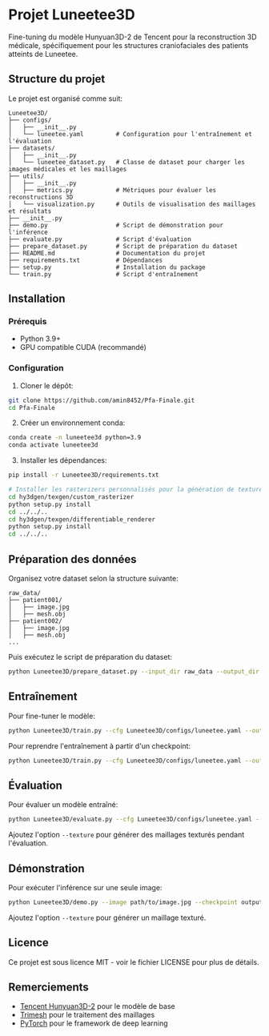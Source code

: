 # Projet Luneetee3D

Fine-tuning du modèle Hunyuan3D-2 de Tencent pour la reconstruction 3D médicale, spécifiquement pour les structures craniofaciales des patients atteints de Luneetee.

## Structure du projet

Le projet est organisé comme suit:

```
Luneetee3D/
├── configs/
│   ├── __init__.py
│   └── luneetee.yaml         # Configuration pour l'entraînement et l'évaluation
├── datasets/
│   ├── __init__.py
│   └── luneetee_dataset.py   # Classe de dataset pour charger les images médicales et les maillages
├── utils/
│   ├── __init__.py
│   ├── metrics.py            # Métriques pour évaluer les reconstructions 3D
│   └── visualization.py      # Outils de visualisation des maillages et résultats
├── __init__.py
├── demo.py                   # Script de démonstration pour l'inférence
├── evaluate.py               # Script d'évaluation
├── prepare_dataset.py        # Script de préparation du dataset
├── README.md                 # Documentation du projet
├── requirements.txt          # Dépendances
├── setup.py                  # Installation du package
└── train.py                  # Script d'entraînement
```

## Installation

### Prérequis

- Python 3.9+
- GPU compatible CUDA (recommandé)

### Configuration

1. Cloner le dépôt:
```bash
git clone https://github.com/amin8452/Pfa-Finale.git
cd Pfa-Finale
```

2. Créer un environnement conda:
```bash
conda create -n luneetee3d python=3.9
conda activate luneetee3d
```

3. Installer les dépendances:
```bash
pip install -r Luneetee3D/requirements.txt

# Installer les rasterizers personnalisés pour la génération de textures
cd hy3dgen/texgen/custom_rasterizer
python setup.py install
cd ../../..
cd hy3dgen/texgen/differentiable_renderer
python setup.py install
cd ../../..
```

## Préparation des données

Organisez votre dataset selon la structure suivante:
```
raw_data/
├── patient001/
│   ├── image.jpg
│   ├── mesh.obj
├── patient002/
│   ├── image.jpg
│   ├── mesh.obj
...
```

Puis exécutez le script de préparation du dataset:
```bash
python Luneetee3D/prepare_dataset.py --input_dir raw_data --output_dir data/luneetee_3d
```

## Entraînement

Pour fine-tuner le modèle:

```bash
python Luneetee3D/train.py --cfg Luneetee3D/configs/luneetee.yaml --output_dir output/luneetee_model
```

Pour reprendre l'entraînement à partir d'un checkpoint:

```bash
python Luneetee3D/train.py --cfg Luneetee3D/configs/luneetee.yaml --output_dir output/luneetee_model --resume --checkpoint output/luneetee_model/checkpoint_epoch_10.pt
```

## Évaluation

Pour évaluer un modèle entraîné:

```bash
python Luneetee3D/evaluate.py --cfg Luneetee3D/configs/luneetee.yaml --checkpoint output/luneetee_model/best_model.pt --output_dir evaluation --visualize
```

Ajoutez l'option `--texture` pour générer des maillages texturés pendant l'évaluation.

## Démonstration

Pour exécuter l'inférence sur une seule image:

```bash
python Luneetee3D/demo.py --image path/to/image.jpg --checkpoint output/luneetee_model/best_model.pt --output_dir demo_output
```

Ajoutez l'option `--texture` pour générer un maillage texturé.

## Licence

Ce projet est sous licence MIT - voir le fichier LICENSE pour plus de détails.

## Remerciements

- [Tencent Hunyuan3D-2](https://github.com/Tencent/Hunyuan3D-2) pour le modèle de base
- [Trimesh](https://trimsh.org/) pour le traitement des maillages
- [PyTorch](https://pytorch.org/) pour le framework de deep learning
